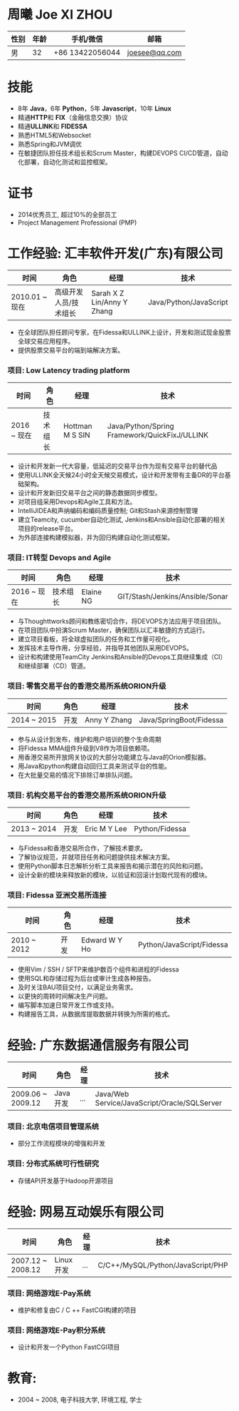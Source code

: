 # 周曦 Joe XI ZHOU
|性别|年龄|手机/微信|邮箱|
|------|---|------|-----|
|男|32|+86 13422056044|joesee@qq.com|

# 技能
* 8年 **Java**，6年 **Python**，5年 **Javascript**，10年 **Linux**
* 精通**HTTP**和 **FIX**（金融信息交换）协议
* 精通**ULLINK**和 **FIDESSA** 
* 熟悉HTML5和Websocket
* 熟悉Spring和JVM调优
* 在敏捷团队担任技术组长和Scrum Master，构建DEVOPS CI/CD管道，自动化部署，自动化测试和监控框架。

# 证书
* 2014优秀员工, 超过10%的全部员工
* Project Management Professional (PMP)

# 工作经验: 汇丰软件开发(广东)有限公司
|时间|角色|经理|技术|
|----|----|-------|----------|
|2010.01 ~ 现在|高级开发人员/技术组长|Sarah X Z Lin/Anny Y Zhang|Java/Python/JavaScript|

* 在全球团队担任顾问专家，在Fidessa和ULLINK上设计，开发和测试现金股票全球交易应用程序。
* 提供股票交易平台的端到端解决方案。

### 项目: Low Latency trading platform
|时间|角色|经理|技术|
|----|----|-------|----------|
|2016 ~ 现在|技术组长|Hottman M S SIN|Java/Python/Spring Framework/QuickFixJ/ULLINK|

* 设计和开发新一代大容量，低延迟的交易平台作为现有交易平台的替代品
* 使用ULLINK全天候24小时全天候交易模式，设计和开发带有主备DR的平台基础架构。
* 设计和开发新旧交易平台之间的静态数据同步模型。
* 对项目组采用Devops和Agile工具和方法。
* IntelliJIDEA和声纳编码和编码质量控制; Git和Stash来源控制管理
* 建立Teamcity, cucumber自动化测试, Jenkins和Ansible自动化部署的相关项目的release平台。
* 为外部连接构建模拟器，并为回归构建自动化测试框架。

### 项目: IT转型 Devops and Agile
|时间|角色|经理|技术|
|----|----|-------|----------|
|2016 ~ 现在|技术组长|Elaine NG|GIT/Stash/Jenkins/Ansible/Sonar|

* 与Thoughttworks顾问和教练密切合作，将DEVOPS方法应用于项目团队。
* 在项目团队中扮演Scrum Master，确保团队以汇丰敏捷的方式运行。
* 建立项目看板，将全球虚拟团队的任务和工作量可视化。
* 发挥技术主导作用，分享经验，并指导其他团队采用DEVOPS。
* 设计和构建使用TeamCity Jenkins和Ansible的Devops工具继续集成（CI）和继续部署（CD）管道。

### 项目: 零售交易平台的香港交易所系统ORION升级
|时间|角色|经理|技术|
|----|----|-------|----------|
|2014 ~ 2015|开发|Anny Y Zhang|Java/SpringBoot/Fidessa|

* 参与从设计到发布，维护和用户培训的整个生命周期
* 将Fidessa MMA组件升级到V8作为项目依赖项。
* 用香港交易所开放网关协议的大部分功能建立与Java的Orion模拟器。
* 用Java和python构建自动回归工具来测试平台的性能。
* 在大批量交易的情况下排除订单排队问题。

### 项目: 机构交易平台的香港交易所系统ORION升级
|时间|角色|经理|技术|
|----|----|-------|----------|
|2013 ~ 2014|开发|Eric M Y Lee|Python/Fidessa|

* 与Fidessa和香港交易所合作，了解技术要求。
* 了解协议规范，并就项目任务和问题提供技术解决方案。
* 使用Python脚本日志解析分析工具来报告和揭示潜在的风险和问题。
* 设计全新的模块来释放新的模块，以验证和回滚计划取代现有的模块。

### 项目: Fidessa 亚洲交易所连接
|时间|角色|经理|技术|
|----|----|-------|----------|
|2010 ~ 2012|开发|Edward W Y Ho|Python/JavaScript/Fidessa|

* 使用Vim / SSH / SFTP来维护数百个组件和进程的Fidessa
* 使用SQL和存储过程为后台或审计生成各种报告。
* 及时关注BAU项目交付，以满足业务需求。
* 以更快的周转时间解决生产问题。
* 编写脚本加速日常开发工作或支持。
* 构建报告工具，从数据库提取数据并转换为所需的格式。

# 经验: 广东数据通信服务有限公司
|时间|角色|经理|技术|
|----|----|-------|----------|
|2009.06 ~ 2009.12|Java开发|...|Java/Web Service/JavaScript/Oracle/SQLServer|

### 项目: 北京电信项目管理系统
* 部分工作流程模块的增强和开发

### 项目: 分布式系统可行性研究
* 存储API开发基于Hadoop开源项目

# 经验: 网易互动娱乐有限公司
|时间|角色|经理|技术|
|----|----|-------|----------|
|2007.12 ~ 2008.12|Linux开发|...|C/C++/MySQL/Python/JavaScript/PHP|

### 项目: 网络游戏E-Pay系统
* 维护和修复由C / C ++ FastCGI构建的项目

### 项目: 网络游戏E-Pay积分系统
* 设计和开发一个Python FastCGI项目

# 教育:
* 2004 ~ 2008, 电子科技大学, 环境工程, 学士


